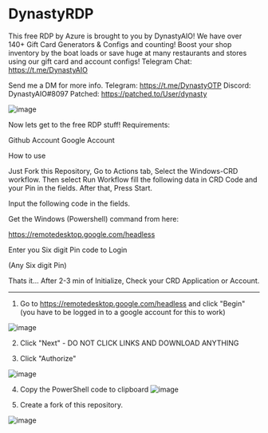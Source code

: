 # DynastyRDP

This free RDP by Azure is brought to you by DynastyAIO! We have over 140+ Gift Card Generators & Configs and counting! Boost your shop inventory by the boat loads or save huge at many restaurants and stores using our gift card and account configs! Telegram Chat: https://t.me/DynastyAIO


Send me a DM for more info. 
Telegram: https://t.me/DynastyOTP 
Discord: DynastyAIO#8097
Patched: https://patched.to/User/dynasty


![image](https://i.imgur.com/pwLIpXk.gif)

Now lets get to the free RDP stuff!
Requirements:

Github Account
Google Account


How to use

Just Fork this Repository, Go to Actions tab, Select the Windows-CRD workflow. Then select Run Workflow fill the following data in CRD Code and your Pin in the fields. After that, Press Start.

Input the following code in the fields.

Get the Windows (Powershell) command from here:

https://remotedesktop.google.com/headless

Enter you Six digit Pin code to Login

(Any Six digit Pin)

Thats it... After 2-3 min of Initialize, Check your CRD Application or Account.




------------------------------------

1. Go to https://remotedesktop.google.com/headless and click "Begin" (you have to be logged in to a google account for this to work)

![image](https://user-images.githubusercontent.com/107085826/181581015-e24fd260-75bf-4352-b081-dbe71c0f96f0.png)


2. Click "Next" - DO NOT CLICK LINKS AND DOWNLOAD ANYTHING

3. Click "Authorize"


![image](https://user-images.githubusercontent.com/107085826/181581949-ae6e9955-5b06-4429-9bb2-639cde65df67.png)


4. Copy the PowerShell code to clipboard 
![image](https://user-images.githubusercontent.com/107085826/181587525-f73ad169-a02b-4c0b-b4a6-edf3cc4bf43f.png)


5. Create a fork of this repository. 

![image](https://user-images.githubusercontent.com/107085826/181589224-a802334a-a86a-4d7e-942c-054d8f2169e6.png)




